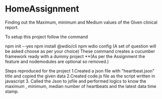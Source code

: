 # HomeAssignment
Finding out the Maximum, minimum and Medium values of the Given clinical report.

To setup this project follow the command

 npm init --yes
 npm install @wdio/cli
 npm wdio config (A set of question will be asked choose as per your choice)
      These command creates a cucumber framework ready with a dummy project
  **(As per the Assignment the feature and nodemodules are optional so removed.)    
 
 Steps reproduced for the project
1.Created a json file with "heartbeat.json" title and copied the given data
2.Created code.js file as the script written in javascript
3. Called the Json to jsfile and performed logics to know the maximum , minimum, median number of heartbeats and the latest data time stamp.
